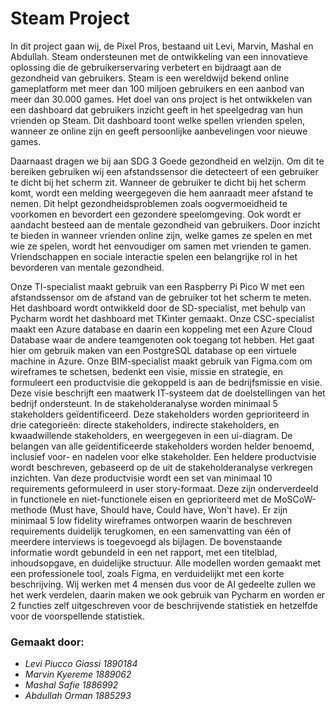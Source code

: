 #  Steam Project 

In dit project gaan wij, de Pixel Pros, bestaand uit Levi, Marvin, Mashal en Abdullah. Steam ondersteunen met de ontwikkeling van een innovatieve oplossing die de gebruikerservaring verbetert en bijdraagt aan de gezondheid van gebruikers. Steam is een wereldwijd bekend online gameplatform met meer dan 100 miljoen gebruikers en een aanbod van meer dan 30.000 games. Het doel van ons project is het ontwikkelen van een dashboard dat gebruikers inzicht geeft in het speelgedrag van hun vrienden op Steam. Dit dashboard toont welke spellen vrienden spelen, wanneer ze online zijn en geeft persoonlijke aanbevelingen voor nieuwe games.

Daarnaast dragen we bij aan SDG 3 Goede gezondheid en welzijn. Om dit te bereiken gebruiken wij een afstandssensor die detecteert of een gebruiker te dicht bij het scherm zit. Wanneer de gebruiker te dicht bij het scherm komt, wordt een melding weergegeven die hem aanraadt meer afstand te nemen. Dit helpt gezondheidsproblemen zoals oogvermoeidheid te voorkomen en bevordert een gezondere speelomgeving. Ook wordt er aandacht besteed aan de mentale gezondheid van gebruikers. Door inzicht te bieden in wanneer vrienden online zijn, welke games ze spelen en met wie ze spelen, wordt het eenvoudiger om samen met vrienden te gamen. Vriendschappen en sociale interactie spelen een belangrijke rol in het bevorderen van mentale gezondheid.

Onze TI-specialist maakt gebruik van een Raspberry Pi Pico W met een afstandssensor om de afstand van de gebruiker tot het scherm te meten. Het dashboard wordt ontwikkeld door de SD-specialist, met behulp van Pycharm wordt het dashboard met TKinter gemaakt. Onze CSC-specialist maakt een Azure database en daarin een koppeling met een Azure Cloud Database waar de andere teamgenoten ook toegang tot hebben. Het gaat hier om  gebruik maken van een PostgreSQL database op een virtuele machine in Azure. Onze BIM-specialist maakt gebruik van Figma.com om wireframes te schetsen, bedenkt een visie, missie en strategie, en formuleert een productvisie die gekoppeld is aan de bedrijfsmissie en visie. Deze visie beschrijft een maatwerk IT-systeem dat de doelstellingen van het bedrijf ondersteunt. In de stakeholderanalyse worden minimaal 5 stakeholders geïdentificeerd. Deze stakeholders worden geprioriteerd in drie categorieën: directe stakeholders, indirecte stakeholders, en kwaadwillende stakeholders, en weergegeven in een ui-diagram. De belangen van alle geïdentificeerde stakeholders worden helder benoemd, inclusief voor- en nadelen voor elke stakeholder. Een heldere productvisie wordt beschreven, gebaseerd op de uit de stakeholderanalyse verkregen inzichten. Van deze productvisie wordt een set van minimaal 10 requirements geformuleerd in user story-formaat. Deze zijn onderverdeeld in functionele en niet-functionele eisen en geprioriteerd met de MoSCoW-methode (Must have, Should have, Could have, Won't have). Er zijn minimaal 5 low fidelity wireframes ontworpen waarin de beschreven requirements duidelijk terugkomen, en een samenvatting van één of meerdere interviews is toegevoegd als bijlagen. De bovenstaande informatie wordt gebundeld in een net rapport, met een titelblad, inhoudsopgave, en duidelijke structuur. Alle modellen worden gemaakt met een professionele tool, zoals Figma, en verduidelijkt met een korte beschrijving. Wij werken met 4 mensen dus voor de AI gedeelte zullen we het werk verdelen, daarin maken we ook gebruik van Pycharm en worden er 2 functies zelf uitgeschreven voor de beschrijvende statistiek en hetzelfde voor de voorspellende statistiek.



### Gemaakt door:
* *Levi Piucco Giassi  1890184*
* *Marvin Kyereme      1889062*
* *Mashal Safie        1886992*
* *Abdullah Orman      1885293*
